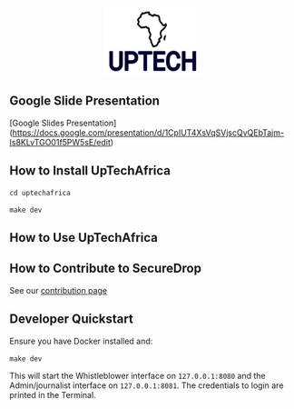 <p align="center">
  <img src="/securedrop/static/i/logo.png" width="175" height="120">
</p>

## Google Slide Presentation

[Google Slides Presentation]    (https://docs.google.com/presentation/d/1CpIUT4XsVqSVjscQvQEbTajm-Is8KLvTGO01f5PW5sE/edit)

## How to Install UpTechAfrica
```
cd uptechafrica
```
```
make dev
```
## How to Use UpTechAfrica


## How to Contribute to SecureDrop

See our [contribution page](CONTRIBUTING.md)

## Developer Quickstart

Ensure you have Docker installed and:

```
make dev
```

This will start the Whistleblower interface on `127.0.0.1:8080` and the Admin/journalist interface on `127.0.0.1:8081`. The credentials to login are printed in the Terminal.


